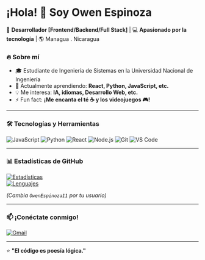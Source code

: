 # ¡Hola! 👋 Soy Owen Espinoza  

🚀 **Desarrollador [Frontend/Backend/Full Stack]** | 💻 **Apasionado por la tecnología** | 🌎 Managua . Nicaragua  

### 🔥 Sobre mí  
- 🎓 Estudiante de Ingeniería de Sistemas en la Universidad Nacional de Ingeniería  
- 🌱 Actualmente aprendiendo: **React, Python, JavaScript, etc.**  
- 💡 Me interesa: **IA, idiomas, Desarrollo Web, etc.**  
- ⚡ Fun fact: **¡Me encanta el té ☕ y los videojuegos 🎮!**  

---

### 🛠️ Tecnologías y Herramientas  
![JavaScript](https://img.shields.io/badge/-JavaScript-F7DF1E?style=flat&logo=javascript&logoColor=black)
![Python](https://img.shields.io/badge/-Python-3776AB?style=flat&logo=python&logoColor=white)
![React](https://img.shields.io/badge/-React-61DAFB?style=flat&logo=react&logoColor=black)
![Node.js](https://img.shields.io/badge/-Node.js-339933?style=flat&logo=node.js&logoColor=white)
![Git](https://img.shields.io/badge/-Git-F05032?style=flat&logo=git&logoColor=white)
![VS Code](https://img.shields.io/badge/-VS%20Code-007ACC?style=flat&logo=visual-studio-code&logoColor=white)

---

### 📊 Estadísticas de GitHub  
[![Estadísticas](https://github-readme-stats.vercel.app/api?username=OwenEspinoza11&show_icons=true&theme=radical)](https://github.com/OwenEspinoza11)  
[![Lenguajes](https://github-readme-stats.vercel.app/api/top-langs/?username=OwenEspinoza11&layout=compact&theme=radical)](https://github.com/OwenEspinoza11)  

*(Cambia `OwenEspinoza11` por tu usuario)*  

---

### 📫 ¡Conéctate conmigo!  
[![Gmail](https://img.shields.io/badge/-Gmail-D14836?style=flat&logo=gmail&logoColor=white)](mailto:espinozaowen787@gmail.com)

---

⭐ **"El código es poesía lógica."**  
